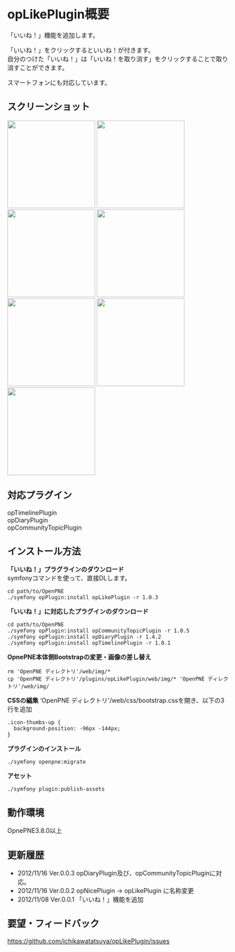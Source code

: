 opLikePlugin概要
======================
「いいね！」機能を追加します。

「いいね！」をクリックするといいね！が付きます。  
自分のつけた「いいね！」は「いいね！を取り消す」をクリックすることで取り消すことができます。  

スマートフォンにも対応しています。


スクリーンショット
------
<img src="https://raw.github.com/ichikawatatsuya/opLikePlugin/gh-pages/images/001.png" height=200/>
<img src="https://raw.github.com/ichikawatatsuya/opLikePlugin/gh-pages/images/002.png" height=200/>
<img src="https://raw.github.com/ichikawatatsuya/opLikePlugin/gh-pages/images/003.png" height=200/>
<img src="https://raw.github.com/ichikawatatsuya/opLikePlugin/gh-pages/images/004.png" height=200/>
<img src="https://raw.github.com/ichikawatatsuya/opLikePlugin/gh-pages/images/005.png" height=200/>
<img src="https://raw.github.com/ichikawatatsuya/opLikePlugin/gh-pages/images/006.png" height=200/>
<img src="https://raw.github.com/ichikawatatsuya/opLikePlugin/gh-pages/images/007.png" height=200/>

対応プラグイン
-------------
opTimelinePlugin  
opDiaryPlugin  
opCommunityTopicPlugin  

インストール方法
----------------
**「いいね！」プラグラインのダウンロード**  
symfonyコマンドを使って、直接DLします。

    cd path/to/OpenPNE
    ./symfony opPlugin:install opLikePlugin -r 1.0.3


**「いいね！」に対応したプラグインのダウンロード**  

    cd path/to/OpenPNE  
    ./symfony opPlugin:install opCommunityTopicPlugin -r 1.0.5  
    ./symfony opPlugin:install opDiaryPlugin -r 1.4.2  
    ./symfony opPlugin:install opTimelinePlugin -r 1.0.1  

**OpnePNE本体側Bootstrapの変更・画像の差し替え**

    rm 'OpenPNE ディレクトリ'/web/img/*
    cp 'OpenPNE ディレクトリ'/plugins/opLikePlugin/web/img/* 'OpenPNE ディレクトリ'/web/img/


**CSSの編集**
 ‘OpenPNE ディレクトリ'/web/css/bootstrap.cssを開き、以下の3行を追加

    .icon-thumbs-up {
      background-position: -96px -144px;
    }


**プラグインのインストール**

    ./symfony openpne:migrate


**アセット**

    ./symfony plugin:publish-assets
    

動作環境
--------
OpnePNE3.8.0以上  
    
  
更新履歴
--------

 * 2012/11/16 Ver.0.0.3  opDiaryPlugin及び、opCommunityTopicPluginに対応。 
 * 2012/11/16 Ver.0.0.2  opNicePlugin → opLikePlugin に名称変更 
 * 2012/11/08 Ver.0.0.1 「いいね！」機能を追加 


  
要望・フィードバック
----------

https://github.com/ichikawatatsuya/opLikePlugin/issues

